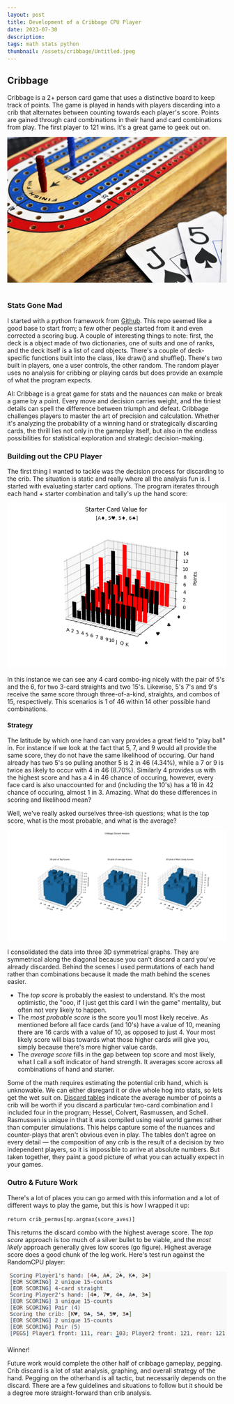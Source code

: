 ```yaml
---
layout: post
title: Development of a Cribbage CPU Player
date: 2023-07-30
description: 
tags: math stats python
thumbnail: /assets/cribbage/Untitled.jpeg
---
```


## Cribbage

Cribbage is a 2+ person card game that uses a distinctive board to keep track of points. The game is played in hands with players discarding into a crib that alternates between counting towards each player's score. Points are gained through card combinations in their hand and card combinations from play. The first player to 121 wins. It's a great game to geek out on.

<div class="img_row">
    <img class="col three" src="/assets/cribbage/Untitled.jpeg">
</div>

<br>

### Stats Gone Mad

I started with a python framework from [Github](https://github.com/jonathanmcmahon/cribbage). This repo seemed like a good base to start from; a few other people started from it and even corrected a scoring bug. A couple of interesting things to note: first, the deck is a object made of two dictionaries, one of suits and one of ranks, and the deck itself is a list of card objects. There's a couple of deck-specific functions built into the class, like draw() and shuffle(). There's two built in players, one a user controls, the other random. The random player uses no analysis for cribbing or playing cards but does provide an example of what the program expects.

AI: Cribbage is a great game for stats and the nauances can make or break a game by a point. Every move and decision carries weight, and the tiniest details can spell the difference between triumph and defeat. Cribbage challenges players to master the art of precision and calculation. Whether it's analyzing the probability of a winning hand or strategically discarding cards, the thrill  lies not only in the gameplay itself, but also in the endless possibilities for statistical exploration and strategic decision-making.

### Building out the CPU Player

The first thing I wanted to tackle was the decision process for discarding to the crib. The situation is static and really where all the analysis fun is. I started with evaluating starter card options. The program iterates through each hand + starter combination and tally's up the hand score:

<div class="img_row">
    <img class="col three" src="/assets/cribbage/Figure_01.png">
</div>

In this instance we can see any 4 card combo-ing nicely with the pair of 5's and the 6, for two 3-card straights and two 15's. Likewise, 5's 7's and 9's receive the same score through three-of-a-kind, straights, and combos of 15, respectively. This scenarios is 1 of 46 within 14 other possible hand combinations. 

#### Strategy

The latitude by which one hand can vary provides a great field to "play ball" in. For instance if we look at the fact that 5, 7, and 9 would all provide the same score, they do not have the same likelihood of occuring. Our hand already has two 5's so pulling another 5 is 2 in 46 (4.34%), while a 7 or 9 is twice as likely to occur with 4 in 46 (8.70%). Similarly 4 provides us with the highest score and has a 4 in 46 chance of occuring, however, every face card is also unaccounted for and (including the 10's) has a 16 in 42 chance of occuring, almost 1 in 3. Amazing. What do these differences in scoring and likelihood mean?

Well, we've really asked ourselves three-ish questions; what is the top score, what is the most probable, and what is the average?

<div class="img_row">
    <img class="col three" src="/assets/cribbage/Figure_03.png">
</div>

I consolidated the data into three 3D symmetrical graphs. They are symmetrical along the diagonal because you can't discard a card you've already discarded. Behind the scenes I used permutations of each hand rather than combinations because it made the math behind the scenes easier. 

* The <i>top score</i> is probably the easiest to understand. It's the most optimistic, the "ooo, if I just get this card I win the game" mentality, but often not very likely to happen. 
* The <i>most probable score</i> is the score you'll most likely receive. As mentioned before all face cards (and 10's) have a value of 10, meaning there are 16 cards with a value of 10, as opposed to just 4. Your most likely score will bias towards what those higher cards will give you, simply because there's more higher value cards.
* The <i>average score</i> fills in the gap between top score and most likely, what I call a soft indicator of hand strength. It averages score across all combinations of hand and starter.

Some of the math requires estimating the potential crib hand, which is unknowable. We can either disregard it or dive whole hog into stats, so lets get the wet suit on. [Discard tables](http://www.cribbageforum.com/YourCrib.htm#addition) indicate the average number of points a crib will be worth if you discard a particular two-card combination and I included four in the program; Hessel, Colvert, Rasmussen, and Schell. Rasmussen is unique in that it was compiled using real world games rather than computer simulations. This helps capture some of the nuances and counter-plays that aren't obvious even in play. The tables don't agree on every detail — the composition of any crib is the result of a decision by two independent players, so it is impossible to arrive at absolute numbers. But taken together, they paint a good picture of what you can actually expect in your games.

### Outro & Future Work

There's a lot of places you can go armed with this information and a lot of different ways to play the game, but this is how I wrapped it up:

`return crib_permus[np.argmax(score_aves)]`

This returns the discard combo with the highest average score. The <i>top score</i> approach is too much of a silver bullet to be viable, and the <i>most likely</i> approach generally gives low scores (go figure). Highest average score does a good chunk of the leg work. Here's test run against the RandomCPU player:

<div class="img_row">
    <img class="col three" src="/assets/cribbage/Figure_04.png">
</div>
<br>
Winner!

Future work would complete the other half of cribbage gameplay, pegging. Crib discard is a lot of stat analysis, graphing, and overall strategy of the hand. Pegging on the otherhand is all tactic, but necessarily depends on the discard. There are a few guidelines and situations to follow but it should be a degree more straight-forward than crib analysis.